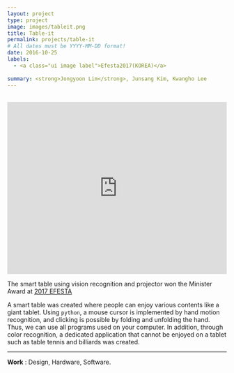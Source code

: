 ```yaml
---
layout: project
type: project
image: images/tableit.png
title: Table-it
permalink: projects/table-it
# All dates must be YYYY-MM-DD format!
date: 2016-10-25
labels:
  - <a class="ui image label">Efesta2017(KOREA)</a>
  
summary: <strong>Jongyoon Lim</strong>, Junsang Kim, Kwangho Lee
---
```

<br>
<iframe width="100%" height="394" src="https://www.youtube.com/embed/O_g90wOIZy8" title="YouTube video player" frameborder="0" allow="accelerometer; autoplay; clipboard-write; encrypted-media; gyroscope; picture-in-picture" allowfullscreen></iframe>

<!-- 주석 내용 
<img class="ui medium left floated rounded image" src="https://user-images.githubusercontent.com/55519519/126889144-c768e3af-db53-46de-910d-5e8e5b18b05b.png" width="50%" height="50%"/>-->

The smart table using vision recognition and projector won the Minister Award at [2017 EFESTA](KOREA)

A smart table was created where people can enjoy various contents like a giant tablet. Using `python`, a mouse cursor is implemented by hand motion recognition, and clicking is possible by folding and unfolding the hand. Thus, we can use all programs used on your computer. In addition, through color recognition, a dedicated application that cannot be enjoyed on a tablet such as table tennis and billiards was created.
<hr>
<b>Work</b> : Design, Hardware, Software.  <br>
<br><br><br><br><br><br><br><br>

[2017 EFESTA]:      http://e2festa.kr/
[Demo]:  http://e2festa.kr/
